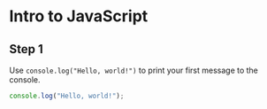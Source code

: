 # Intro to JavaScript

## Step 1
Use `console.log("Hello, world!")` to print your first message to the console.

```js
console.log("Hello, world!");
